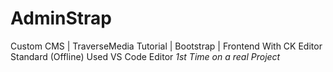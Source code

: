 # AdminStrap
Custom CMS  | TraverseMedia Tutorial | Bootstrap | Frontend
With CK Editor Standard (Offline)
Used VS Code Editor *1st Time on a real Project*
